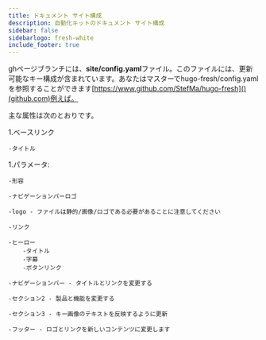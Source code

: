 ```yaml
---
title: ドキュメント サイト構成
description: 自動化キットのドキュメント サイト構成
sidebar: false
sidebarlogo: fresh-white
include_footer: true
---
```


ghページブランチには、**site/config.yaml**ファイル。このファイルには、更新可能なキー構成が含まれています。あなたはマスターでhugo-fresh/config.yamlを参照することができます[https://www.github.com/StefMa/hugo-fresh]()(github.com)例えば。

主な属性は次のとおりです。

1.ベースリンク

    -タイトル

1.パラメータ:

    -形容
    
    -ナビゲーションバーロゴ
    
    -logo - ファイルは静的/画像/ロゴである必要があることに注意してください
    
    -リンク
    
    -ヒーロー
        -タイトル
        -字幕
        -ボタンリンク
    
    -ナビゲーションバー - タイトルとリンクを変更する
    
    -セクション2 - 製品と機能を変更する
    
    -セクション3 - キー画像のテキストを反映するように更新
    
    -フッター - ロゴとリンクを新しいコンテンツに変更します
